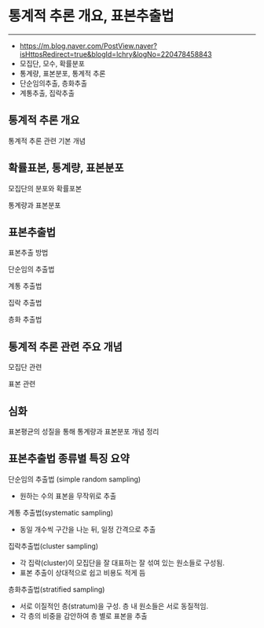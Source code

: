 # 통계적 추론 개요, 표본추출법

---

- https://m.blog.naver.com/PostView.naver?isHttpsRedirect=true&blogId=lchry&logNo=220478458843
- 모집단, 모수, 확률분포
- 통계량, 표본분포, 통계적 추론
- 단순임의추출, 층화추출
- 계통추출, 집락추출

## 통계적 추론 개요

통계적 추론 관련 기본 개념

## 확률표본, 통계량, 표본분포

모집단의 분포와 확률포본

통계량과 표본분포

## 표본추출법

표본추출 방법

단순임의 추출법

계통 추출법

집락 추출법

층화 추출법

## 통계적 추론 관련 주요 개념

모집단 관련

표본 관련

## 심화

표본평균의 성질을 통해 통계량과 표본분포 개념 정리

## 표본추출법 종류별 특징 요약

단순임의 추출법 (simple random sampling)

- 원하는 수의 표본을 무작위로 추출

계통 추출법(systematic sampling)

- 동일 개수씩 구간을 나눈 뒤, 일정 간격으로 추출

집락추출법(cluster sampling)

- 각 집락(cluster)이 모집단을 잘 대표하는 잘 섞여 있는 원소들로 구성됨.  
- 표본 추출이 상대적으로 쉽고 비용도 적게 듬

층화추출법(stratified sampling)

- 서로 이질적인 층(stratum)을 구성. 층 내 원소들은 서로 동질적임. 
- 각 층의 비중을 감안하여 층 별로 표본을 추출
